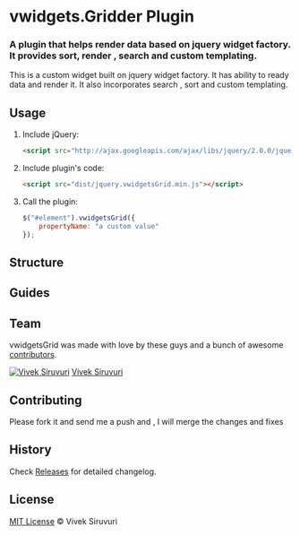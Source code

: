 # vwidgets.Gridder Plugin 
### A plugin that helps render data based on jquery widget factory. It provides sort, render , search and custom templating.

This is a custom widget built on jquery widget factory. It has ability to ready data and render it. It also incorporates search , sort and custom templating. 

## Usage

1. Include jQuery:

	```html
	<script src="http://ajax.googleapis.com/ajax/libs/jquery/2.0.0/jquery.min.js"></script>
	```

2. Include plugin's code:

	```html
	<script src="dist/jquery.vwidgetsGrid.min.js"></script>
	```

3. Call the plugin:

	```javascript
	$("#element").vwidgetsGrid({
		propertyName: "a custom value"
	});
	```

## Structure

## Guides

## Team

vwidgetsGrid was made with love by these guys and a bunch of awesome [contributors](https://github.com/svivekvarma/vwidgetsGrid/graphs/contributors).

[![Vivek Siruvuri](https://s.gravatar.com/avatar/213d9933028c9a21e88b5fa7d6617d45?s=80)](http://github.com/svivekvarma) 
[Vivek Siruvuri](http://github.com/svivekvarma) 

## Contributing

Please fork it and  send me a push and , I will merge the changes and fixes

## History

Check [Releases](https://github.com/svivekvarma/vwidgetsGrid/releases) for detailed changelog.

## License

[MIT License](http://zenorocha.mit-license.org/) © Vivek Siruvuri
